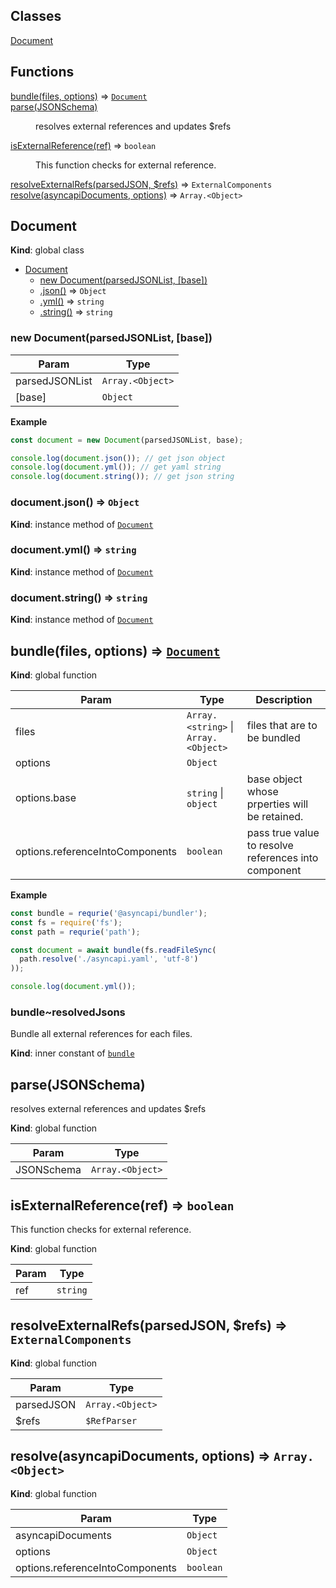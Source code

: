 ## Classes

<dl>
<dt><a href="#Document">Document</a></dt>
<dd></dd>
</dl>

## Functions

<dl>
<dt><a href="#bundle">bundle(files, options)</a> ⇒ <code><a href="#Document">Document</a></code></dt>
<dd></dd>
<dt><a href="#parse">parse(JSONSchema)</a></dt>
<dd><p>resolves external references and updates $refs</p>
</dd>
<dt><a href="#isExternalReference">isExternalReference(ref)</a> ⇒ <code>boolean</code></dt>
<dd><p>This function checks for external reference.</p>
</dd>
<dt><a href="#resolveExternalRefs">resolveExternalRefs(parsedJSON, $refs)</a> ⇒ <code>ExternalComponents</code></dt>
<dd></dd>
<dt><a href="#resolve">resolve(asyncapiDocuments, options)</a> ⇒ <code>Array.&lt;Object&gt;</code></dt>
<dd></dd>
</dl>

<a name="Document"></a>

## Document
**Kind**: global class  

* [Document](#Document)
    * [new Document(parsedJSONList, [base])](#new_Document_new)
    * [.json()](#Document+json) ⇒ <code>Object</code>
    * [.yml()](#Document+yml) ⇒ <code>string</code>
    * [.string()](#Document+string) ⇒ <code>string</code>

<a name="new_Document_new"></a>

### new Document(parsedJSONList, [base])

| Param | Type |
| --- | --- |
| parsedJSONList | <code>Array.&lt;Object&gt;</code> | 
| [base] | <code>Object</code> | 

**Example**  
```js
const document = new Document(parsedJSONList, base);

console.log(document.json()); // get json object
console.log(document.yml()); // get yaml string
console.log(document.string()); // get json string
```
<a name="Document+json"></a>

### document.json() ⇒ <code>Object</code>
**Kind**: instance method of [<code>Document</code>](#Document)  
<a name="Document+yml"></a>

### document.yml() ⇒ <code>string</code>
**Kind**: instance method of [<code>Document</code>](#Document)  
<a name="Document+string"></a>

### document.string() ⇒ <code>string</code>
**Kind**: instance method of [<code>Document</code>](#Document)  
<a name="bundle"></a>

## bundle(files, options) ⇒ [<code>Document</code>](#Document)
**Kind**: global function  

| Param | Type | Description |
| --- | --- | --- |
| files | <code>Array.&lt;string&gt;</code> \| <code>Array.&lt;Object&gt;</code> | files that are to be bundled |
| options | <code>Object</code> |  |
| options.base | <code>string</code> \| <code>object</code> | base object whose prperties will be retained. |
| options.referenceIntoComponents | <code>boolean</code> | pass true value to resolve references into component |

**Example**  
```js
const bundle = requrie('@asyncapi/bundler');
const fs = require('fs');
const path = requrie('path');

const document = await bundle(fs.readFileSync(
  path.resolve('./asyncapi.yaml', 'utf-8')
));

console.log(document.yml());
```
<a name="bundle..resolvedJsons"></a>

### bundle~resolvedJsons
Bundle all external references for each files.

**Kind**: inner constant of [<code>bundle</code>](#bundle)  
<a name="parse"></a>

## parse(JSONSchema)
resolves external references and updates $refs

**Kind**: global function  

| Param | Type |
| --- | --- |
| JSONSchema | <code>Array.&lt;Object&gt;</code> | 

<a name="isExternalReference"></a>

## isExternalReference(ref) ⇒ <code>boolean</code>
This function checks for external reference.

**Kind**: global function  

| Param | Type |
| --- | --- |
| ref | <code>string</code> | 

<a name="resolveExternalRefs"></a>

## resolveExternalRefs(parsedJSON, $refs) ⇒ <code>ExternalComponents</code>
**Kind**: global function  

| Param | Type |
| --- | --- |
| parsedJSON | <code>Array.&lt;Object&gt;</code> | 
| $refs | <code>$RefParser</code> | 

<a name="resolve"></a>

## resolve(asyncapiDocuments, options) ⇒ <code>Array.&lt;Object&gt;</code>
**Kind**: global function  

| Param | Type |
| --- | --- |
| asyncapiDocuments | <code>Object</code> | 
| options | <code>Object</code> | 
| options.referenceIntoComponents | <code>boolean</code> | 

